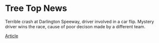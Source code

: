 <!DOCTYPE html>
<html>
  <head>
    <title>Tree Top News</title>
    <link rel="stylesheet" href="styles.css" />
  </head>
  <body>
      <h1 class="title">Tree Top News </h1>
      <p> Terrible crash at Darlington Speeway, driver involved in a car flip. Mystery driver wins the race, cause of 
      poor decison made by a different team.</p>
      <a href="https://onecompiler.com/html/42sp9uzpj">Article</a>
  </body>
</html>

